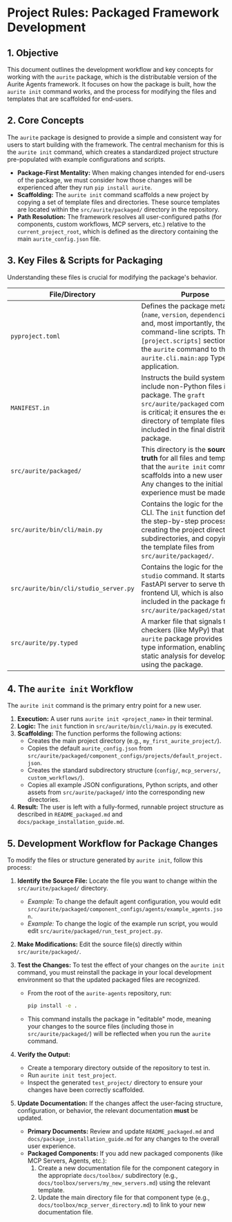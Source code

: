 # Project Rules: Packaged Framework Development

## 1. Objective

This document outlines the development workflow and key concepts for working with the `aurite` package, which is the distributable version of the Aurite Agents framework. It focuses on how the package is built, how the `aurite init` command works, and the process for modifying the files and templates that are scaffolded for end-users.

## 2. Core Concepts

The `aurite` package is designed to provide a simple and consistent way for users to start building with the framework. The central mechanism for this is the `aurite init` command, which creates a standardized project structure pre-populated with example configurations and scripts.

-   **Package-First Mentality:** When making changes intended for end-users of the package, we must consider how those changes will be experienced after they run `pip install aurite`.
-   **Scaffolding:** The `aurite init` command scaffolds a new project by copying a set of template files and directories. These source templates are located within the `src/aurite/packaged/` directory in the repository.
-   **Path Resolution:** The framework resolves all user-configured paths (for components, custom workflows, MCP servers, etc.) relative to the `current_project_root`, which is defined as the directory containing the main `aurite_config.json` file.

## 3. Key Files & Scripts for Packaging

Understanding these files is crucial for modifying the package's behavior.

| File/Directory                      | Purpose                                                                                                                                                                                                                         |
| ----------------------------------- | ------------------------------------------------------------------------------------------------------------------------------------------------------------------------------------------------------------------------------- |
| `pyproject.toml`                    | Defines the package metadata (`name`, `version`, `dependencies`) and, most importantly, the command-line scripts. The `[project.scripts]` section maps the `aurite` command to the `aurite.cli.main:app` Typer application.        |
| `MANIFEST.in`                       | Instructs the build system to include non-Python files in the package. The `graft src/aurite/packaged` command is critical; it ensures the entire directory of template files is included in the final distributable package. |
| `src/aurite/packaged/`              | This directory is the **source of truth** for all files and templates that the `aurite init` command scaffolds into a new user project. Any changes to the initial user experience must be made here.                           |
| `src/aurite/bin/cli/main.py`        | Contains the logic for the `aurite` CLI. The `init` function defines the step-by-step process of creating the project directory, subdirectories, and copying all the template files from `src/aurite/packaged/`.                 |
| `src/aurite/bin/cli/studio_server.py` | Contains the logic for the `aurite studio` command. It starts a FastAPI server to serve the static frontend UI, which is also included in the package from `src/aurite/packaged/static_ui/`.                                     |
| `src/aurite/py.typed`               | A marker file that signals to type checkers (like MyPy) that the `aurite` package provides inline type information, enabling better static analysis for developers using the package.                                            |

## 4. The `aurite init` Workflow

The `aurite init` command is the primary entry point for a new user.

1.  **Execution:** A user runs `aurite init <project_name>` in their terminal.
2.  **Logic:** The `init` function in `src/aurite/bin/cli/main.py` is executed.
3.  **Scaffolding:** The function performs the following actions:
    *   Creates the main project directory (e.g., `my_first_aurite_project/`).
    *   Copies the default `aurite_config.json` from `src/aurite/packaged/component_configs/projects/default_project.json`.
    *   Creates the standard subdirectory structure (`config/`, `mcp_servers/`, `custom_workflows/`).
    *   Copies all example JSON configurations, Python scripts, and other assets from `src/aurite/packaged/` into the corresponding new directories.
4.  **Result:** The user is left with a fully-formed, runnable project structure as described in `README_packaged.md` and `docs/package_installation_guide.md`.

## 5. Development Workflow for Package Changes

To modify the files or structure generated by `aurite init`, follow this process:

1.  **Identify the Source File:** Locate the file you want to change within the `src/aurite/packaged/` directory.
    *   *Example:* To change the default agent configuration, you would edit `src/aurite/packaged/component_configs/agents/example_agents.json`.
    *   *Example:* To change the logic of the example run script, you would edit `src/aurite/packaged/run_test_project.py`.

2.  **Make Modifications:** Edit the source file(s) directly within `src/aurite/packaged/`.

3.  **Test the Changes:** To test the effect of your changes on the `aurite init` command, you must reinstall the package in your local development environment so that the updated packaged files are recognized.
    *   From the root of the `aurite-agents` repository, run:
        ```bash
        pip install -e .
        ```
    *   This command installs the package in "editable" mode, meaning your changes to the source files (including those in `src/aurite/packaged/`) will be reflected when you run the `aurite` command.

4.  **Verify the Output:**
    *   Create a temporary directory outside of the repository to test in.
    *   Run `aurite init test_project`.
    *   Inspect the generated `test_project/` directory to ensure your changes have been correctly scaffolded.

5.  **Update Documentation:** If the changes affect the user-facing structure, configuration, or behavior, the relevant documentation **must** be updated.
    *   **Primary Documents:** Review and update `README_packaged.md` and `docs/package_installation_guide.md` for any changes to the overall user experience.
    *   **Packaged Components:** If you add new packaged components (like MCP Servers, Agents, etc.):
        1.  Create a new documentation file for the component category in the appropriate `docs/toolbox/` subdirectory (e.g., `docs/toolbox/servers/my_new_servers.md`) using the relevant template.
        2.  Update the main directory file for that component type (e.g., `docs/toolbox/mcp_server_directory.md`) to link to your new documentation file.
